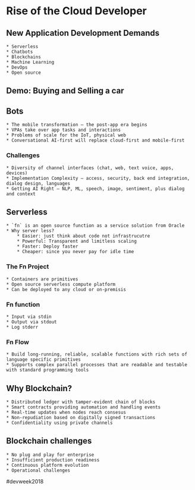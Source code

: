 # Rise of the Cloud Developer
## New Application Development Demands
	* Serverless
	* Chatbots
	* Blockchains
	* Machine Learning
	* DevOps
	* Open source
## Demo: Buying and Selling a car
## Bots
	* The mobile transformation — the post-app era begins
	* VPAs take over app tasks and interactions
	* Problems of scale for the IoT, physical web
	* Conversational AI-first will replace cloud-first and mobile-first
### Challenges
	* Diversity of channel interfaces (chat, web, text voice, apps, devices)
	* Implementation Complexity — access, security, back end integration, dialog design, languages
	* Getting AI Right — NLP, ML, speech, image, sentiment, plus dialog and context
## Serverless
	* `fn` is an open source function as a service solution from Oracle
	* Why server less?
		* Easier: just think about code not infrastrucutre
		* Powerful: Transparent and limitless scaling
		* Faster: Deploy faster
		* Cheaper: since you never pay for idle time
### The Fn Project
	* Containers are primitives
	* Open source serverless compute platform
	* Can be deployed to any cloud or on-premisis
### Fn function
	* Input via stdin
	* Output via stdout
	* Log stderr 
### Fn Flow
	* Build long-running, reliable, scalable functions with rich sets of language specific primitives
	* Supports complex parallel processes that are readable and testable with standard programming tools
## Why Blockchain?
	* Distributed ledger with tamper-evident chain of blocks
	* Smart contracts providing automation and handling events
	* Real-time updates when nodes reach consesus
	* Non-repudiation based on digitally signed transactions
	* Confidentiality using private channels
## Blockchain challenges
	* No plug and play for enterprise
	* Insufficient production readiness
	* Continuous platform evolution
	* Operational challenges

#devweek2018
